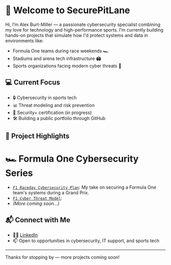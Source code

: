 # 🏁 Welcome to SecurePitLane

Hi, I’m Alex Burt-Miller — a passionate cybersecurity specialist combining my love for technology and high-performance sports. I’m currently building hands-on projects that simulate how I'd protect systems and data in environments like:

- Formula One teams during race weekends 🏎️
- Stadiums and arena tech infrastructure 🏟️
- Sports organizations facing modern cyber threats 🔐

## 💻 Current Focus

- 🔒 Cybersecurity in sports tech
- 📊 Threat modeling and risk prevention
- 🧪 Security+ certification (in progress)
- 🛠️ Building a public portfolio through GitHub

## 🧠 Project Highlights
# 🏎️ Formula One Cybersecurity Series

- [`F1 Raceday Cybersecurity Plan`](https://github.com/SecurePitLane/F1-Raceday-Cybersecurity-Plan): My take on securing a Formula One team's systems during a Grand Prix.
- [`F1 Cyber Threat Model`](https://github.com/SecurePitLane/f1-cyber-threat-model):
- *(More coming soon...)*


## 📬 Connect with Me

- 🧑‍💼 [LinkedIn](https://www.linkedin.com/in/alex-burt-miller/)
- 📫 Open to opportunities in cybersecurity, IT support, and sports tech

---

Thanks for stopping by — more projects coming soon!

<!--
**SecurePitLane/SecurePitLane** is a ✨ _special_ ✨ repository because its `README.md` (this file) appears on your GitHub profile.

Here are some ideas to get you started:

- 🔭 I’m currently working on ...
- 🌱 I’m currently learning ...
- 👯 I’m looking to collaborate on ...
- 🤔 I’m looking for help with ...
- 💬 Ask me about ...
- 📫 How to reach me: ...
- 😄 Pronouns: ...
- ⚡ Fun fact: ..
-->
